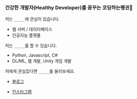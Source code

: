 ### 건강한 개발자(Healthy Developer)를 꿈꾸는 코딩하는펭귄🐧

저는 `_____`에 관심이 있습니다.

* 웹 서버 / 데이터베이스
* 인공지능 플랫폼

저는 `_____`를 할 수 있습니다.

* Python, Javascript, C#
* DL/ML, 웹 개발, Unity 게임 개발

저에게 관심있다면 `_____`를 둘러보세요.

* [블로그](https://cooding-penguin.netlify.app/)

* [인스타그램](https://www.instagram.com/cooding_penguin/)
